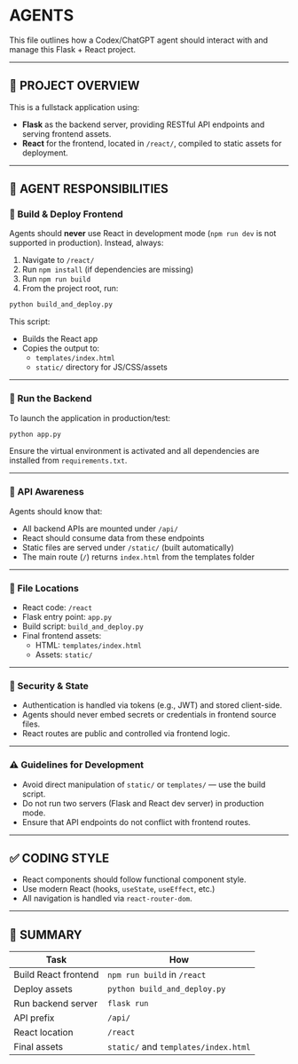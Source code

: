 # AGENTS

This file outlines how a Codex/ChatGPT agent should interact with and manage this Flask + React project.

---

## 🔧 PROJECT OVERVIEW

This is a fullstack application using:
- **Flask** as the backend server, providing RESTful API endpoints and serving frontend assets.
- **React** for the frontend, located in `/react/`, compiled to static assets for deployment.

---

## 🤖 AGENT RESPONSIBILITIES

### 🔨 Build & Deploy Frontend
Agents should **never** use React in development mode (`npm run dev` is not supported in production).
Instead, always:
1. Navigate to `/react/`
2. Run `npm install` (if dependencies are missing)
3. Run `npm run build`
4. From the project root, run:

```bash
python build_and_deploy.py
```

This script:
- Builds the React app
- Copies the output to:
  - `templates/index.html`
  - `static/` directory for JS/CSS/assets

---

### 🚀 Run the Backend
To launch the application in production/test:

```bash
python app.py
```

Ensure the virtual environment is activated and all dependencies are installed from `requirements.txt`.

---

### 🧠 API Awareness
Agents should know that:
- All backend APIs are mounted under `/api/`
- React should consume data from these endpoints
- Static files are served under `/static/` (built automatically)
- The main route (`/`) returns `index.html` from the templates folder

---

### 📁 File Locations
- React code: `/react`
- Flask entry point: `app.py`
- Build script: `build_and_deploy.py`
- Final frontend assets:
  - HTML: `templates/index.html`
  - Assets: `static/`

---

### 🔐 Security & State
- Authentication is handled via tokens (e.g., JWT) and stored client-side.
- Agents should never embed secrets or credentials in frontend source files.
- React routes are public and controlled via frontend logic.

---

### ⚠️ Guidelines for Development
- Avoid direct manipulation of `static/` or `templates/` — use the build script.
- Do not run two servers (Flask and React dev server) in production mode.
- Ensure that API endpoints do not conflict with frontend routes.

---

## ✅ CODING STYLE

- React components should follow functional component style.
- Use modern React (hooks, `useState`, `useEffect`, etc.)
- All navigation is handled via `react-router-dom`.

---

## 📌 SUMMARY

| Task                  | How                                      |
|-----------------------|-------------------------------------------|
| Build React frontend  | `npm run build` in `/react`               |
| Deploy assets         | `python build_and_deploy.py`              |
| Run backend server    | `flask run`                               |
| API prefix            | `/api/`                                   |
| React location        | `/react`                                  |
| Final assets          | `static/` and `templates/index.html`      |

